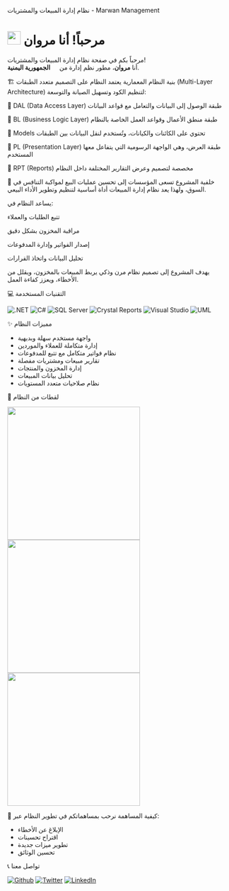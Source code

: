 نظام إدارة المبيعات والمشتريات - Marwan Management
<h1><img src="https://emojis.slackmojis.com/emojis/images/1531849430/4246/blob-sunglasses.gif?1531849430" width="30"/> مرحباً! أنا مروان</h1><p>مرحباً بكم في صفحة نظام إدارة المبيعات والمشتريات! </br> أنا <b>مروان</b>، مطور نظم إدارة من <img src="https://cdn-icons-png.flaticon.com/512/197/197551.png" width="13"/> <b>الجمهورية اليمنية</b>. </p>
🏗️ بنية النظام المعمارية
يعتمد النظام على التصميم متعدد الطبقات (Multi-Layer Architecture) لتنظيم الكود وتسهيل الصيانة والتوسعة:

🔹 DAL (Data Access Layer)
طبقة الوصول إلى البيانات والتعامل مع قواعد البيانات

🔹 BL (Business Logic Layer)
طبقة منطق الأعمال وقواعد العمل الخاصة بالنظام

🔹 Models
تحتوي على الكائنات والكيانات، وتُستخدم لنقل البيانات بين الطبقات

🔹 PL (Presentation Layer)
طبقة العرض، وهي الواجهة الرسومية التي يتفاعل معها المستخدم

🔹 RPT (Reports)
مخصصة لتصميم وعرض التقارير المختلفة داخل النظام

📜 خلفية المشروع
تسعى المؤسسات إلى تحسين عمليات البيع لمواكبة التنافس في السوق، ولهذا يعد نظام إدارة المبيعات أداة أساسية لتنظيم وتطوير الأداء البيعي.

يساعد النظام في:

تتبع الطلبات والعملاء

مراقبة المخزون بشكل دقيق

إصدار الفواتير وإدارة المدفوعات

تحليل البيانات واتخاذ القرارات

يهدف المشروع إلى تصميم نظام مرن وذكي يربط المبيعات بالمخزون، ويقلل من الأخطاء، ويعزز كفاءة العمل.

💻 التقنيات المستخدمة
<p> <img alt=".NET" src="https://img.shields.io/badge/-.NET-512BD4?style=flat-square&logo=dotnet&logoColor=white" /> <img alt="C#" src="https://img.shields.io/badge/-C%23-239120?style=flat-square&logo=c-sharp&logoColor=white" /> <img alt="SQL Server" src="https://img.shields.io/badge/-SQL%20Server-CC2927?style=flat-square&logo=microsoft-sql-server&logoColor=white" /> <img alt="Crystal Reports" src="https://img.shields.io/badge/-Crystal%20Reports-0096D6?style=flat-square&logo=crystal-reports&logoColor=white" /> <img alt="Visual Studio" src="https://img.shields.io/badge/-Visual%20Studio-5C2D91?style=flat-square&logo=visual-studio&logoColor=white" /> <img alt="UML" src="https://img.shields.io/badge/-UML-FF6F00?style=flat-square&logo=uml&logoColor=white" /> </p>
✨ مميزات النظام
<ul> <li>واجهة مستخدم سهلة وبديهية</li> <li>إدارة متكاملة للعملاء والموردين</li> <li>نظام فواتير متكامل مع تتبع للمدفوعات</li> <li>تقارير مبيعات ومشتريات مفصلة</li> <li>إدارة المخزون والمنتجات</li> <li>تحليل بيانات المبيعات</li> <li>نظام صلاحيات متعدد المستويات</li> </ul>
📸 لقطات من النظام
<p> <img width="300" src="https://via.placeholder.com/300x200?text=واجهة+المبيعات" /> <img width="300" src="https://via.placeholder.com/300x200?text=شاشة+الفواتير" /> <img width="300" src="https://via.placeholder.com/300x200?text=تقارير+المخزون" /> </p>
🤝 كيفية المساهمة
نرحب بمساهماتكم في تطوير النظام عبر:

<ul> <li>الإبلاغ عن الأخطاء</li> <li>اقتراح تحسينات</li> <li>تطوير ميزات جديدة</li> <li>تحسين الوثائق</li> </ul>
📞 تواصل معنا
<p> <a href="https://github.com/yourusername" target="_blank"><img alt="Github" src="https://img.shields.io/badge/GitHub-%2312100E.svg?&style=for-the-badge&logo=Github&logoColor=white" /></a> <a href="https://twitter.com/yourusername" target="_blank"><img alt="Twitter" src="https://img.shields.io/badge/twitter-%231DA1F2.svg?&style=for-the-badge&logo=twitter&logoColor=white" /></a> <a href="https://www.linkedin.com/in/yourusername" target="_blank"><img alt="LinkedIn" src="https://img.shields.io/badge/linkedin-%230077B5.svg?&style=for-the-badge&logo=linkedin&logoColor=white" /></a> </p>

